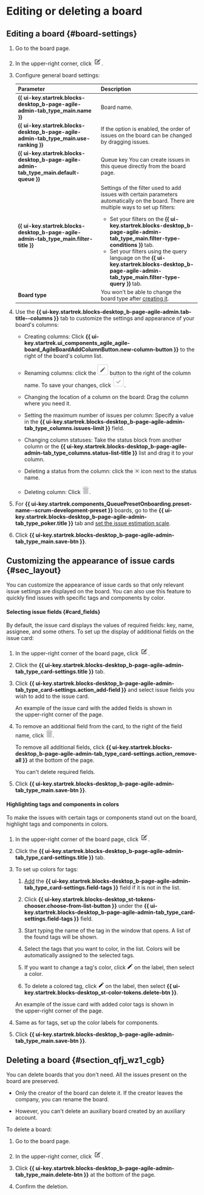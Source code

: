 # Editing or deleting a board

## Editing a board {#board-settings}

1. Go to the board page.

1. In the upper-right corner, click ![](../../_assets/tracker/edit-agile.png).

1. Configure general board settings:

   | Parameter | Description |
   -------- | --------
   | **{{ ui-key.startrek.blocks-desktop_b-page-agile-admin-tab_type_main.name }}** | Board name. |
   | **{{ ui-key.startrek.blocks-desktop_b-page-agile-admin-tab_type_main.use-ranking }}** | If the option is enabled, the order of issues on the board can be changed by dragging issues. |
   | **{{ ui-key.startrek.blocks-desktop_b-page-agile-admin-tab_type_main.default-queue }}** | Queue key You can create issues in this queue directly from the board page. |
   | **{{ ui-key.startrek.blocks-desktop_b-page-agile-admin-tab_type_main.filter-title }}** | Settings of the filter used to add issues with certain parameters automatically on the board. There are multiple ways to set up filters:<br/><ul><li>Set your filters on the **{{ ui-key.startrek.blocks-desktop_b-page-agile-admin-tab_type_main.filter-type-conditions }}** tab.</li><li>Set your filters using the query language on the **{{ ui-key.startrek.blocks-desktop_b-page-agile-admin-tab_type_main.filter-type-query }}** tab.</li></ul> |
   | **Board type** | You won't be able to change the board type after [creating it](create-agile-board.md). |

1. Use the **{{ ui-key.startrek.blocks-desktop_b-page-agile-admin.tab-title--columns }}** tab to customize the settings and appearance of your board's columns:

   - Creating columns: Click **{{ ui-key.startrek.ui_components_agile_agile-board_AgileBoardAddColumnButton.new-column-button }}** to the right of the board's column list.

   - Renaming columns: click the ![](../../_assets/tracker/button-edit.png) button to the right of the column name. To save your changes, click ![](../../_assets/tracker/approve-checkmark.png).

   - Changing the location of a column on the board: Drag the column where you need it.

   - Setting the maximum number of issues per column: Specify a value in the **{{ ui-key.startrek.blocks-desktop_b-page-agile-admin-tab_type_columns.issues-limit }}** field.

   - Changing column statuses: Take the status block from another column or the **{{ ui-key.startrek.blocks-desktop_b-page-agile-admin-tab_type_columns.status-list-title }}** list and drag it to your column.

   - Deleting a status from the column: click the ![](../../_assets/tracker/delete-agile-status.png) icon next to the status name.

   - Deleting column: Click ![](../../_assets/tracker/delete-agile-column.png).

1. For **{{ ui-key.startrek.components_QueuePresetOnboarding.preset-name--scrum-development-preset }}** boards, go to the **{{ ui-key.startrek.blocks-desktop_b-page-agile-admin-tab_type_poker.title }}** tab and [set the issue estimation scale](planning-poker.md#section_scale).

1. Click **{{ ui-key.startrek.blocks-desktop_b-page-agile-admin-tab_type_main.save-btn }}**.

## Customizing the appearance of issue cards {#sec_layout}

You can customize the appearance of issue cards so that only relevant issue settings are displayed on the board. You can also use this feature to quickly find issues with specific tags and components by color.

#### Selecting issue fields {#card_fields}

By default, the issue card displays the values of required fields: key, name, assignee, and some others. To set up the display of additional fields on the issue card:

1. In the upper-right corner of the board page, click ![](../../_assets/tracker/edit-agile.png).

1. Click the **{{ ui-key.startrek.blocks-desktop_b-page-agile-admin-tab_type_card-settings.title }}** tab.

1. Click **{{ ui-key.startrek.blocks-desktop_b-page-agile-admin-tab_type_card-settings.action_add-field }}** and select issue fields you wish to add to the issue card.

   An example of the issue card with the added fields is shown in the upper-right corner of the page.

1. To remove an additional field from the card, to the right of the field name, click ![](../../_assets/tracker/delete-agile-column.png).

   To remove all additional fields, click **{{ ui-key.startrek.blocks-desktop_b-page-agile-admin-tab_type_card-settings.action_remove-all }}** at the bottom of the page.

   You can't delete required fields.

1. Click **{{ ui-key.startrek.blocks-desktop_b-page-agile-admin-tab_type_main.save-btn }}**.

#### Highlighting tags and components in colors

To make the issues with certain tags or components stand out on the board, highlight tags and components in colors.

1. In the upper-right corner of the board page, click ![](../../_assets/tracker/edit-agile.png).

1. Click the **{{ ui-key.startrek.blocks-desktop_b-page-agile-admin-tab_type_card-settings.title }}** tab.

1. To set up colors for tags:

   1. [Add](#card_fields) the **{{ ui-key.startrek.blocks-desktop_b-page-agile-admin-tab_type_card-settings.field-tags }}** field if it is not in the list.

   1. Click **{{ ui-key.startrek.blocks-desktop_st-tokens-chooser.choose-from-list-button }}** under the **{{ ui-key.startrek.blocks-desktop_b-page-agile-admin-tab_type_card-settings.field-tags }}** field.

   1. Start typing the name of the tag in the window that opens. A list of the found tags will be shown.

   1. Select the tags that you want to color, in the list. Colors will be automatically assigned to the selected tags.

   1. If you want to change a tag's color, click ![](../../_assets/tracker/edit-tag.png) on the label, then select a color.

   1. To delete a colored tag, click ![](../../_assets/tracker/edit-tag.png) on the label, then select **{{ ui-key.startrek.blocks-desktop_st-color-tokens.delete-btn }}**.

   An example of the issue card with added color tags is shown in the upper-right corner of the page.

1. Same as for tags, set up the color labels for components.

1. Click **{{ ui-key.startrek.blocks-desktop_b-page-agile-admin-tab_type_main.save-btn }}**.

## Deleting a board {#section_qfj_wz1_cgb}

You can delete boards that you don't need. All the issues present on the board are preserved.

* Only the creator of the board can delete it. If the creator leaves the company, you can rename the board.

* However, you can't delete an auxiliary board created by an auxiliary account.

To delete a board:

1. Go to the board page.

1. In the upper-right corner, click ![](../../_assets/tracker/edit-agile.png).

1. Click **{{ ui-key.startrek.blocks-desktop_b-page-agile-admin-tab_type_main.delete-btn }}** at the bottom of the page.

1. Confirm the deletion.

